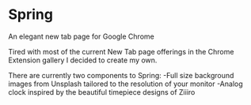 # Spring
An elegant new tab page for Google Chrome

Tired with most of the current New Tab page offerings in the Chrome Extension gallery I decided to create my own.

There are currently two components to Spring:
-Full size background images from Unsplash tailored to the resolution of your monitor
-Analog clock inspired by the beautiful timepiece designs of Ziiiro 